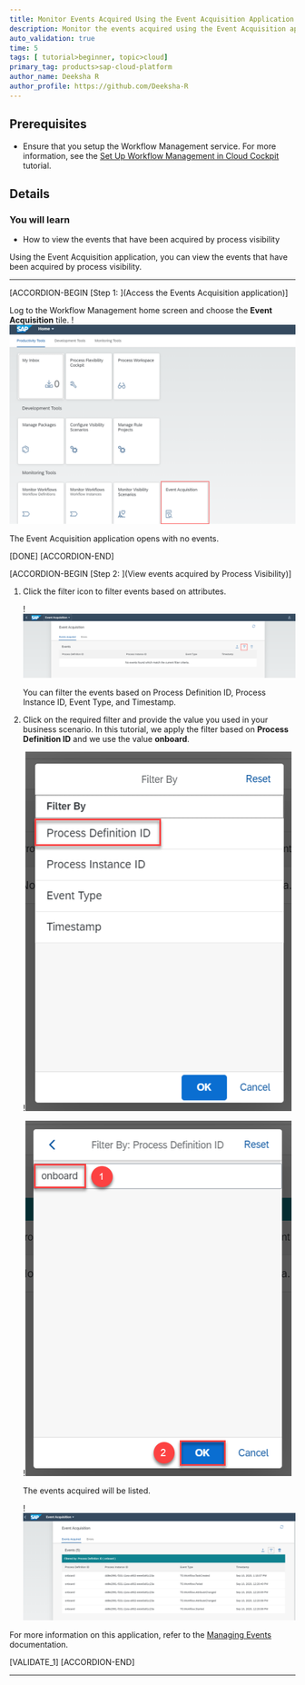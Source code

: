 ```yaml
---
title: Monitor Events Acquired Using the Event Acquisition Application
description: Monitor the events acquired using the Event Acquisition application.
auto_validation: true
time: 5
tags: [ tutorial>beginner, topic>cloud]
primary_tag: products>sap-cloud-platform
author_name: Deeksha R
author_profile: https://github.com/Deeksha-R
---
```


## Prerequisites
 - Ensure that you setup the Workflow Management service. For more information, see the [Set Up Workflow Management in Cloud Cockpit](cp-starter-ibpm-employeeonboarding-1-setup) tutorial.

## Details
### You will learn
  - How to view the events that have been acquired by process visibility

Using the Event Acquisition application, you can view the events that have been acquired by process visibility.

---

[ACCORDION-BEGIN [Step 1: ](Access the Events Acquisition application)]

Log to the Workflow Management home screen and choose the **Event Acquisition** tile.
    !![Event Acquisition Tile](Event-Acquisition-Tile-01.png)

The Event Acquisition application opens with no events.

[DONE]
[ACCORDION-END]

[ACCORDION-BEGIN [Step 2: ](View events acquired by Process Visibility)]

1. Click the filter icon to filter events based on attributes.

    !![Filter](Filter-02.png)

    You can filter the events based on Process Definition ID, Process Instance ID, Event Type, and Timestamp.

2. Click on the required filter and provide the value you used in your business scenario. In this tutorial, we apply the filter based on **Process Definition ID** and we use the value **onboard**.

    !![Filter values](Filter-Values-03.png)

    !![value onboard](Filter-Value1-04.png)

    The events acquired will be listed.

    !![Events Listed](Events-Listed-05.png)

For more information on this application, refer to the [Managing Events](https://help.sap.com/viewer/62fd39fa3eae4046b23dba285e84bfd4/Cloud/en-US/72a054799c6f41e08b5445b950ac512d.html) documentation.

[VALIDATE_1]
[ACCORDION-END]



---
